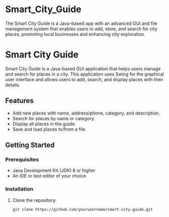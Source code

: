 # Smart_City_Guide
The Smart City Guide is a Java-based app with an advanced GUI and file management system that enables users to add, store, and search for city places, promoting local businesses and enhancing city exploration.

# Smart City Guide

Smart City Guide is a Java-based GUI application that helps users manage and search for places in a city. This application uses Swing for the graphical user interface and allows users to add, search, and display places with their details.

## Features

- Add new places with name, address/phone, category, and description.
- Search for places by name or category.
- Display all places in the guide.
- Save and load places to/from a file.

## Getting Started

### Prerequisites

- Java Development Kit (JDK) 8 or higher
- An IDE or text editor of your choice

### Installation

1. Clone the repository:
   ```sh
   git clone https://github.com/yourusername/smart-city-guide.git
